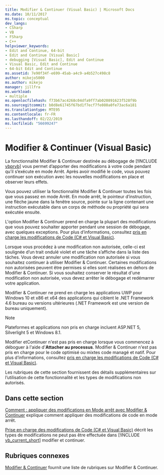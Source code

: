 ```yaml
---
title: Modifier & Continuer (Visual Basic) | Microsoft Docs
ms.date: 10/11/2017
ms.topic: conceptual
dev_langs:
- CSharp
- VB
- FSharp
- C++
helpviewer_keywords:
- Edit and Continue, 64-bit
- Edit and Continue [Visual Basic]
- debugging [Visual Basic], Edit and Continue
- Visual Basic, Edit and Continue
- 64-bit Edit and Continue
ms.assetid: 7e90f34f-e699-45ab-a4c9-a4b527c498c8
author: mikejo5000
ms.author: mikejo
manager: jillfra
ms.workload:
- multiple
ms.openlocfilehash: f73b67ac4268c04dfa9ff7ab020891623f528f9b
ms.sourcegitcommit: b0d8e61745f67bd1f7ecf7fe080a0fe73ac6a181
ms.translationtype: MTE95
ms.contentlocale: fr-FR
ms.lasthandoff: 02/22/2019
ms.locfileid: "56699247"
---
```

# <a name="edit-and-continue-visual-basic"></a>Modifier & Continuer (Visual Basic)
La fonctionnalité Modifier &amp; Continuer destinée au débogage de [!INCLUDE [vbprvb](../code-quality/includes/vbprvb_md.md)] vous permet d’apporter des modifications à votre code pendant qu’il s’exécute en mode Arrêt. Après avoir modifié le code, vous pouvez continuer son exécution avec les nouvelles modifications en place et observer leurs effets.

 Vous pouvez utiliser la fonctionnalité Modifier &amp; Continuer toutes les fois que vous passez en mode Arrêt. En mode arrêt, le pointeur d’instruction, une flèche jaune dans la fenêtre source, pointe sur la ligne contenant une instruction exécutable dans un corps de méthode ou propriété qui sera exécutée ensuite.

 L'option Modifier &amp; Continuer prend en charge la plupart des modifications que vous pouvez souhaiter apporter pendant une session de débogage, avec quelques exceptions. Pour plus d’informations, consultez [pris en charge les modifications de Code (C# et Visual Basic)](../debugger/supported-code-changes-csharp.md).

 Lorsque vous procédez à une modification non autorisée, celle-ci est soulignée d’un trait ondulé violet et une tâche s’affiche dans la liste des tâches. Vous devez annuler une modification non autorisée si vous souhaitez continuer à utiliser Modifier &amp; Continuer. Certaines modifications non autorisées peuvent être permises si elles sont réalisées en dehors de Modifier &amp; Continuer. Si vous souhaitez conserver le résultat d'une modification non autorisée, vous devez arrêter le débogage et redémarrer votre application.

 Modifier & Continuer ne prend en charge les applications UWP pour Windows 10 et x86 et x64 des applications qui ciblent le .NET Framework 4.6 bureau ou versions ultérieures (.NET Framework est une version de bureau uniquement).

 > [!NOTE]
 > Plateformes et applications non pris en charge incluent ASP.NET 5, Silverlight 5 et Windows 8.1.

 Modifier etContinuer n'est pas pris en charge lorsque vous commencez à déboguer à l'aide d'**Attacher au processus**. Modifier & Continuer n'est pas pris en charge pour le code optimisé ou mixtes code managé et natif. Pour plus d’informations, consultez [pris en charge les modifications de Code (C# et Visual Basic)](../debugger/supported-code-changes-csharp.md).

 Les rubriques de cette section fournissent des détails supplémentaires sur l’utilisation de cette fonctionnalité et les types de modifications non autorisés.

## <a name="in-this-section"></a>Dans cette section
 [Comment : appliquer des modifications en Mode arrêt avec Modifier & Continuer](../debugger/how-to-apply-edits-in-break-mode-with-edit-and-continue.md) explique comment appliquer des modifications de code en mode arrêt.

 [Prise en charge des modifications de Code (C# et Visual Basic)](../debugger/supported-code-changes-csharp.md) décrit les types de modifications ne peut pas être effectuée dans [!INCLUDE [vb_current_short](../debugger/includes/vb_current_short_md.md)] modifier et continuer.

## <a name="related-sections"></a>Rubriques connexes
 [Modifier & Continuer](../debugger/edit-and-continue.md) fournit une liste de rubriques sur Modifier & Continuer.
